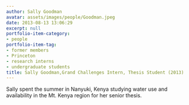 ```yaml
---
author: Sally Goodman
avatar: assets/images/people/Goodman.jpeg
date: 2013-08-13 13:06:29
excerpt: null
portfolio-item-category:
- people
portfolio-item-tag:
- former members
- Princeton
- research interns
- undergraduate students
title: Sally Goodman,Grand Challenges Intern, Thesis Student (2013)
---
```


 

Sally spent the summer in Nanyuki, Kenya studying water use and availability in the Mt. Kenya region for her senior thesis.